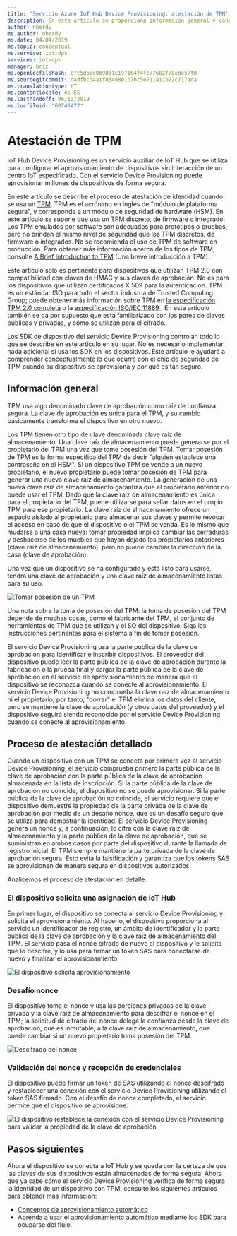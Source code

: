 ```yaml
---
title: 'Servicio Azure IoT Hub Device Provisioning: atestación de TPM'
description: En este artículo se proporciona información general y conceptual del flujo de atestación de TPM usando el servicio Azure IoT Hub Device Provisioning.
author: nberdy
ms.author: nberdy
ms.date: 04/04/2019
ms.topic: conceptual
ms.service: iot-dps
services: iot-dps
manager: briz
ms.openlocfilehash: 07c5dbce0b98d1c197164f4fc77682f78ede57f0
ms.sourcegitcommit: d4dfbc34a1f03488e1b7bc5e711a11b72c717ada
ms.translationtype: HT
ms.contentlocale: es-ES
ms.lasthandoff: 06/13/2019
ms.locfileid: "60746477"
---
```

# <a name="tpm-attestation"></a>Atestación de TPM

IoT Hub Device Provisioning es un servicio auxiliar de IoT Hub que se utiliza para configurar el aprovisionamiento de dispositivos sin interacción de un centro IoT especificado. Con el servicio Device Provisioning puede aprovisionar millones de dispositivos de forma segura.

En este artículo se describe el proceso de atestación de identidad cuando se usa un [TPM](./concepts-device.md). TPM es el acrónimo en inglés de "módulo de plataforma segura", y corresponde a un módulo de seguridad de hardware (HSM). En este artículo se supone que usa un TPM discreto, de firmware o integrado. Los TPM emulados por software son adecuados para prototipos o pruebas, pero no brindan el mismo nivel de seguridad que los TPM discretos, de firmware o integrados. No se recomienda el uso de TPM de software en producción. Para obtener más información acerca de los tipos de TPM, consulte [A Brief Introduction to TPM](https://trustedcomputinggroup.org/wp-content/uploads/TPM-2.0-A-Brief-Introduction.pdf) (Una breve introducción a TPM).

Este artículo solo es pertinente para dispositivos que utilizan TPM 2.0 con compatibilidad con claves de HMAC y sus claves de aprobación. No es para los dispositivos que utilizan certificados X.509 para la autenticación. TPM es un estándar ISO para todo el sector industria de Trusted Computing Group; puede obtener más información sobre TPM en [ la especificación TPM 2.0 completa](https://trustedcomputinggroup.org/tpm-library-specification/) o la [ especificación ISO/IEC 11889 ](https://www.iso.org/standard/66510.html). En este artículo también se da por supuesto que está familiarizado con los pares de claves públicas y privadas, y cómo se utilizan para el cifrado.

Los SDK de dispositivo del servicio Device Provisioning controlan todo lo que se describe en este artículo en su lugar. No es necesario implementar nada adicional si usa los SDK en los dispositivos. Este artículo le ayudará a comprender conceptualmente lo que ocurre con el chip de seguridad de TPM cuando su dispositivo se aprovisiona y por qué es tan seguro.

## <a name="overview"></a>Información general

TPM usa algo denominado clave de aprobación como raíz de confianza segura. La clave de aprobación es única para el TPM, y su cambio básicamente transforma el dispositivo en otro nuevo.

Los TPM tienen otro tipo de clave denominada clave raíz de almacenamiento. Una clave raíz de almacenamiento puede generarse por el propietario del TPM una vez que tome posesión del TPM. Tomar posesión de TPM es la forma específica del TPM de decir "alguien establece una contraseña en el HSM". Si un dispositivo TPM se vende a un nuevo propietario, el nuevo propietario puede tomar posesión de TPM para generar una nueva clave raíz de almacenamiento. La generación de una nueva clave raíz de almacenamiento garantiza que el propietario anterior no puede usar el TPM. Dado que la clave raíz de almacenamiento es única para el propietario del TPM, puede utilizarse para sellar datos en el propio TPM para ese propietario. La clave raíz de almacenamiento ofrece un espacio aislado al propietario para almacenar sus claves y permite revocar el acceso en caso de que el dispositivo o el TPM se venda. Es lo mismo que mudarse a una casa nueva: tomar propiedad implica cambiar las cerraduras y deshacerse de los muebles que hayan dejado los propietarios anteriores (clave raíz de almacenamiento), pero no puede cambiar la dirección de la casa (clave de aprobación).

Una vez que un dispositivo se ha configurado y está listo para usarse, tendrá una clave de aprobación y una clave raíz de almacenamiento listas para su uso.

![Tomar posesión de un TPM](./media/concepts-tpm-attestation/tpm-ownership.png)

Una nota sobre la toma de posesión del TPM: la toma de posesión del TPM depende de muchas cosas, como el fabricante del TPM, el conjunto de herramientas de TPM que se utilizan y el SO del dispositivo. Siga las instrucciones pertinentes para el sistema a fin de tomar posesión.

El servicio Device Provisioning usa la parte pública de la clave de aprobación para identificar e inscribir dispositivos. El proveedor del dispositivo puede leer la parte pública de la clave de aprobación durante la fabricación o la prueba final y cargar la parte pública de la clave de aprobación en el servicio de aprovisionamiento de manera que el dispositivo se reconozca cuando se conecte al aprovisionamiento. El servicio Device Provisioning no comprueba la clave raíz de almacenamiento ni el propietario; por tanto, "borrar" el TPM elimina los datos del cliente, pero se mantiene la clave de aprobación (y otros datos del proveedor) y el dispositivo seguirá siendo reconocido por el servicio Device Provisioning cuando se conecte al aprovisionamiento.

## <a name="detailed-attestation-process"></a>Proceso de atestación detallado

Cuando un dispositivo con un TPM se conecta por primera vez al servicio Device Provisioning, el servicio comprueba primero la parte pública de la clave de aprobación con la parte pública de la clave de aprobación almacenada en la lista de inscripción. Si la parte pública de la clave de aprobación no coincide, el dispositivo no se puede aprovisionar. Si la parte pública de la clave de aprobación no coincide, el servicio requiere que el dispositivo demuestre la propiedad de la parte privada de la clave de aprobación por medio de un desafío nonce, que es un desafío seguro que se utiliza para demostrar la identidad. El servicio Device Provisioning genera un nonce y, a continuación, lo cifra con la clave raíz de almacenamiento y la parte pública de la clave de aprobación, que se suministran en ambos casos por parte del dispositivo durante la llamada de registro inicial. El TPM siempre mantiene la parte privada de la clave de aprobación segura. Esto evita la falsificación y garantiza que los tokens SAS se aprovisionen de manera segura en dispositivos autorizados.

Analicemos el proceso de atestación en detalle.

### <a name="device-requests-an-iot-hub-assignment"></a>El dispositivo solicita una asignación de IoT Hub

En primer lugar, el dispositivo se conecta al servicio Device Provisioning y solicita el aprovisionamiento. Al hacerlo, el dispositivo proporciona al servicio un identificador de registro, un ámbito de identificador y la parte pública de la clave de aprobación y la clave raíz de almacenamiento del TPM. El servicio pasa el nonce cifrado de nuevo al dispositivo y le solicita que lo descifre, y lo usa para firmar un token SAS para conectarse de nuevo y finalizar el aprovisionamiento.

![El dispositivo solicita aprovisionamiento](./media/concepts-tpm-attestation/step-one-request-provisioning.png)

### <a name="nonce-challenge"></a>Desafío nonce

El dispositivo toma el nonce y usa las porciones privadas de la clave privada y la clave raíz de almacenamiento para descifrar el nonce en el TPM; la solicitud de cifrado del nonce delega la confianza desde la clave de aprobación, que es inmutable, a la clave raíz de almacenamiento, que puede cambiar si un nuevo propietario toma posesión del TPM.

![Descifrado del nonce](./media/concepts-tpm-attestation/step-two-nonce.png)

### <a name="validate-the-nonce-and-receive-credentials"></a>Validación del nonce y recepción de credenciales

El dispositivo puede firmar un token de SAS utilizando el nonce descifrado y restablecer una conexión con el servicio Device Provisioning utilizando el token SAS firmado. Con el desafío de nonce completado, el servicio permite que el dispositivo se aprovisione.

![El dispositivo restablece la conexión con el servicio Device Provisioning para validar la propiedad de la clave de aprobación](./media/concepts-tpm-attestation/step-three-validation.png)

## <a name="next-steps"></a>Pasos siguientes

Ahora el dispositivo se conecta a IoT Hub y se queda con la certeza de que las claves de sus dispositivos están almacenadas de forma segura. Ahora que ya sabe cómo el servicio Device Provisioning verifica de forma segura la identidad de un dispositivo con TPM, consulte los siguientes artículos para obtener más información:

* [Conceptos de aprovisionamiento automático](./concepts-auto-provisioning.md)
* [Aprenda a usar el aprovisionamiento automático](./quick-setup-auto-provision.md) mediante los SDK para ocuparse del flujo.
